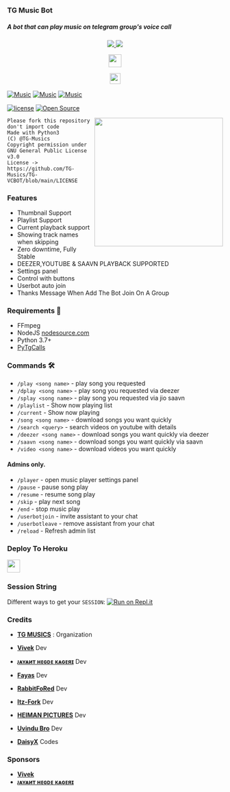 ### TG Music Bot

##### A bot that can play music on telegram group's voice call

<p align="center">
  <a href="https://github.com/TG-Musics/TG-VCBot/stargazers">
    <img src="https://img.shields.io/github/stars/TG-MUSICS/TG-VC-BOT?style=social">

  </a>
  
  <a href="https://github.com/TG-Musics/TG-VCBot/fork">
    <img src="https://img.shields.io/github/forks/TG-Musics/TG-VC-BOT?label=Fork&style=social">

  </a>  
</p>

<p align="center">
  <a href="https://github.com/TG-Musics/TG-VCBot">
     <img height="30px" src="https://img.shields.io/badge/TG%20Music%20Bot-black?style=for-the-badge&logo=github">
  </a>
</p>

<p align="center">
  <a href="https://www.python.org">
    <img height="25px" src="http://ForTheBadge.com/images/badges/made-with-python.svg">

  </a>
</p>


[![Music](https://img.shields.io/badge/Music-Channel-red?style=flat&logo=telegram)](https://telegram.dog)  [![Music](https://img.shields.io/badge/Music-Support-red?style=flat&logo=telegram)](https://telegram.dog)  [![Music](https://img.shields.io/badge/Bot-Website-red?style=flat&logo=CodersRank)](https://tgmusic.tk)ㅤㅤㅤㅤㅤㅤ  

[![license](https://img.shields.io/badge/Apache-2.0-blue?style=flat)](https://github.com/TG-Musics/tg-vcbot/blob/main/LICENSE)  [![Open Source](https://badges.frapsoft.com/os/v2/open-source.svg?v=103)](https://github.com/TG-MUSICS/TG-VC-BOT)

<img src="https://telegra.ph/file/c7df132e604cc3619aace.jpg" width="300" align="right">



```
Please fork this repository don't import code
Made with Python3
(C) @TG-Musics
Copyright permission under GNU General Public License v3.0
License -> https://github.com/TG-Musics/TG-VCBOT/blob/main/LICENSE
```
### Features

- Thumbnail Support
- Playlist Support
- Current playback support
- Showing track names when skipping
- Zero downtime, Fully Stable
- DEEZER,YOUTUBE & SAAVN PLAYBACK SUPPORTED
- Settings panel
- Control with buttons
- Userbot auto join
- Thanks Message When Add The Bot Join On A Group

<h3>Requirements 📝</h3>

- FFmpeg
- NodeJS [nodesource.com](https://nodesource.com/)
- Python 3.7+
- [PyTgCalls](https://github.com/pytgcalls/pytgcalls)

### Commands 🛠
- `/play <song name>` - play song you requested
- `/dplay <song name>` - play song you requested via deezer
- `/splay <song name>` - play song you requested via jio saavn
- `/playlist` - Show now playing list
- `/current` - Show now playing
- `/song <song name>` - download songs you want quickly
- `/search <query>` - search videos on youtube with details
- `/deezer <song name>` - download songs you want quickly via deezer
- `/saavn <song name>` - download songs you want quickly via saavn
- `/video <song name>` - download videos you want quickly

#### Admins only.
- `/player` - open music player settings panel
- `/pause` - pause song play
- `/resume` - resume song play
- `/skip` - play next song
- `/end` - stop music play
- `/userbotjoin` - invite assistant to your chat
- `/userbotleave` - remove assistant from your chat
- `/reload` - Refresh admin list

### Deploy To Heroku</h4>

<p align="left">
  <a href="https://heroku.com/deploy/">
     <img height="30px" src="https://img.shields.io/badge/Deploy%20To%20Heroku-blueviolet?style=for-the-badge&logo=heroku">
  </a>

### Session String
Different ways to get your `SESSION`:
[![Run on Repl.it](https://repl.it/badge/github/SpEcHiDe/GenerateStringSession)](https://repl.it/@SpEcHiDe/GenerateStringSession)


### Credits

- **[TG MUSICS](https://github.com/TG-Musics)** : Organization

- **[Vivek](https://github.com/VIVEK-TP)** Dev
- **[ᴊᴀʏᴀиᴛ ʜᴇɢᴅᴇ ᴋᴀɢᴇяɪ](https://github.com/jayantkagerI)** Dev
- **[Fayas](https://github.com/FAYASNOUSHAD)** Dev
- **[RabbitFoRed](https://github.com/RabbitFored)** Dev
- **[Itz-Fork](https://github.com/Itz-fork)** Dev
- **[HEIMAN PICTURES](https://github.com/HeimanPictures)** Dev
- **[Uvindu Bro](https://github.com/UvinduBro)** Dev
- **[DaisyX](https://github.com/TeamDaisyX)** Codes

### Sponsors

- **[Vivek](https://github.com/VIVEK-TP)**
- **[ᴊᴀʏᴀиᴛ ʜᴇɢᴅᴇ ᴋᴀɢᴇяɪ](https://github.com/jayantkagerI)**
